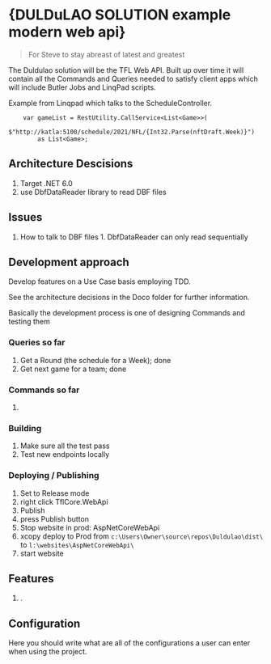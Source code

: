 # {DULDuLAO SOLUTION example modern web api}
> For Steve to stay abreast of latest and greatest

The Duldulao solution will be the TFL Web API.  Built up over time it will contain
all the Commands and Queries needed to satisfy client apps which will include
Butler Jobs and LinqPad scripts.

Example from Linqpad which talks to the ScheduleController.

```
	var gameList = RestUtility.CallService<List<Game>>(
		$"http://katla:5100/schedule/2021/NFL/{Int32.Parse(nftDraft.Week)}") 
		as List<Game>;
```

## Architecture Descisions
  1. Target .NET 6.0
  2. use DbfDataReader library to read DBF files


## Issues
  1. How to talk to DBF files
	1. DbfDataReader can only read sequentially

## Development approach

Develop features on a Use Case basis employing TDD.

See the architecture decisions in the Doco folder for further information.

Basically the development process is one of designing Commands and testing them

### Queries so far 
 1. Get a Round (the schedule for a Week); done
 2. Get next game for a team; done

### Commands so far 
 1. 

### Building

 1. Make sure all the test pass
 2. Test new endpoints locally


### Deploying / Publishing

 1. Set to Release mode
 2. right click TflCore.WebApi
 3. Publish
 4. press Publish button
 5. Stop website in prod: AspNetCoreWebApi
 6. xcopy deploy to Prod from `c:\Users\Owner\source\repos\Duldulao\dist\` 
    to `l:\websites\AspNetCoreWebApi\`
 7. start website

## Features

 1. .

## Configuration

Here you should write what are all of the configurations a user can enter when
using the project.